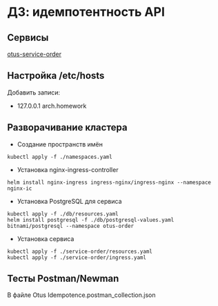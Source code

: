 # ДЗ: идемпотентность API

## Сервисы
[otus-service-order](https://github.com/auwerk/otus-service-order)

## Настройка /etc/hosts

Добавить записи:
- 127.0.0.1 arch.homework

## Разворачивание кластера

- Создание пространств имён
```shell
kubectl apply -f ./namespaces.yaml
```

- Установка nginx-ingress-controller
```shell
helm install nginx-ingress ingress-nginx/ingress-nginx --namespace nginx-ic
```

- Установка PostgreSQL для сервиса
```shell
kubectl apply -f ./db/resources.yaml
helm install postgresql -f ./db/postgresql-values.yaml bitnami/postgresql --namespace otus-order
```

- Установка сервиса
```shell
kubectl apply -f ./service-order/resources.yaml
kubectl apply -f ./service-order/ingress.yaml
```

## Тесты Postman/Newman

В файле Otus Idempotence.postman_collection.json